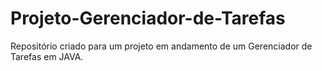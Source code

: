 # Projeto-Gerenciador-de-Tarefas
Repositório criado para um projeto em andamento de um Gerenciador de Tarefas em JAVA.
